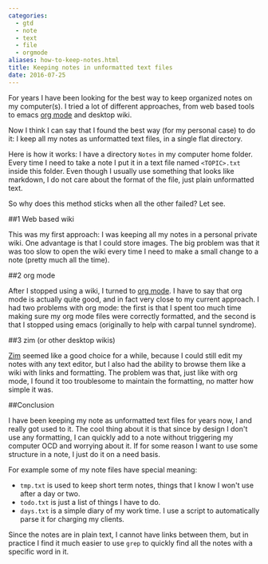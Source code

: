 ```yaml
---
categories:
  - gtd
  - note
  - text
  - file
  - orgmode
aliases: how-to-keep-notes.html
title: Keeping notes in unformatted text files
date: 2016-07-25
---
```



For years I have been looking for the best way to keep organized notes on my
computer(s).  I tried a lot of different approaches, from web based tools to
emacs [org mode](http://orgmode.org) and desktop wiki.

Now I think I can say that I found the best way (for my personal case) to do
it: I keep all my notes as unformatted text files, in a single flat directory.

Here is how it works: I have a directory `Notes` in my computer home folder.
Every time I need to take a note I put it in a text file named `<TOPIC>.txt`
inside this folder.  Even though I usually use something that looks like
markdown, I do not care about the format of the file, just plain unformatted
text.

So why does this method sticks when all the other failed?  Let see.

##1 Web based wiki

This was my first approach: I was keeping all my notes in a personal private
wiki.  One advantage is that I could store images.  The big problem was that
it was too slow to open the wiki every time I need to make a small change to
a note (pretty much all the time).

##2 org mode

After I stopped using a wiki, I turned to [org mode](http://orgmode.org).  I
have to say that org mode is actually quite good, and in fact very close to my
current approach.  I had two problems with org mode: the first is that I spent
too much time making sure my org mode files were correctly formatted, and the
second is that I stopped using emacs (originally to help with carpal tunnel
syndrome).

##3 zim (or other desktop wikis)

[Zim](http://zim-wiki.org/) seemed like a good choice for a while, because I
could still edit my notes with any text editor, but I also had the ability to
browse them like a wiki with links and formatting.  The problem was that, just
like with org mode, I found it too troublesome to maintain the formatting,
no matter how simple it was.

##Conclusion

I have been keeping my note as unformatted text files for years now, I and
really got used to it.  The cool thing about it is that since by design I don't
use any formatting, I can quickly add to a note without triggering my computer
OCD and worrying about it.  If for some reason I want to use some structure in
a note, I just do it on a need basis.

For example some of my note files have special meaning:

- `tmp.txt` is used to keep short term notes, things that I know I
   won't use after a day or two.
- `todo.txt` is just a list of things I have to do.
- `days.txt` is a simple diary of my work time.  I use a script to
   automatically parse it for charging my clients.

Since the notes are in plain text, I cannot have links between them, but in
practice I find it much easier to use `grep` to quickly find all the notes with
a specific word in it.
